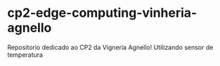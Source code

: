# cp2-edge-computing-vinheria-agnello
Repositorio dedicado ao CP2 da Vigneria Agnello! Utilizando sensor de temperatura
